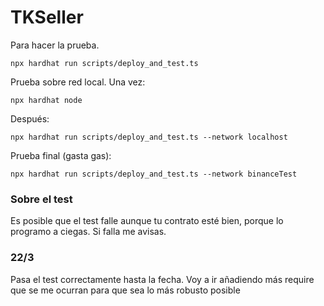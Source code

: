 # TKSeller

Para hacer la prueba.
```
npx hardhat run scripts/deploy_and_test.ts
```
Prueba sobre red local. Una vez:
```
npx hardhat node
```
Después:
```
npx hardhat run scripts/deploy_and_test.ts --network localhost
```
Prueba final (gasta gas):

```
npx hardhat run scripts/deploy_and_test.ts --network binanceTest
```

### Sobre el test
Es posible que el test falle aunque tu contrato esté bien, porque lo programo a ciegas. Si falla me avisas.

### 22/3

Pasa el test correctamente hasta la fecha. Voy a ir añadiendo más require que se me ocurran para que sea lo más robusto posible
